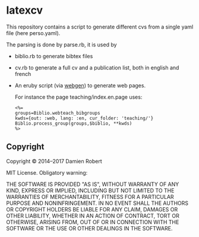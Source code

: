 # latexcv

This repository contains a script to generate different cvs from a single
yaml file (here perso.yaml).

The parsing is done by parse.rb, it is used by
- biblio.rb to generate bibtex files
- cv.rb to generate a full cv and a publication list, both in english and
  french
- An eruby script (via [webgen](http://webgen.gettalong.org/)) to generate
  web pages.

  For instance the page teaching/index.en.page uses:

      <%=
      groups=Biblio.webteach_bibgroups
      kwds={out: :web, lang: :en, cur_folder: 'teaching/'}
      Biblio.process_group(groups,$biblio, **kwds)
      %>

## Copyright

Copyright © 2014–2017 Damien Robert

MIT License. Obligatory warning:

THE SOFTWARE IS PROVIDED "AS IS", WITHOUT WARRANTY OF ANY KIND,
EXPRESS OR IMPLIED, INCLUDING BUT NOT LIMITED TO THE WARRANTIES OF
MERCHANTABILITY, FITNESS FOR A PARTICULAR PURPOSE AND
NONINFRINGEMENT. IN NO EVENT SHALL THE AUTHORS OR COPYRIGHT HOLDERS BE
LIABLE FOR ANY CLAIM, DAMAGES OR OTHER LIABILITY, WHETHER IN AN ACTION
OF CONTRACT, TORT OR OTHERWISE, ARISING FROM, OUT OF OR IN CONNECTION
WITH THE SOFTWARE OR THE USE OR OTHER DEALINGS IN THE SOFTWARE.
